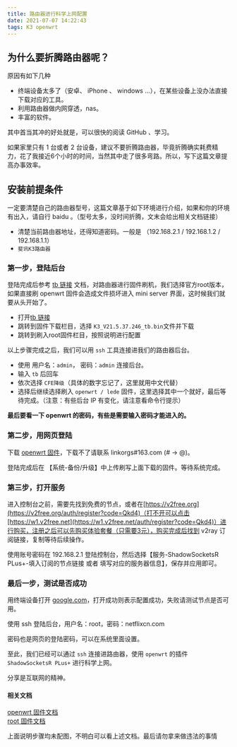 ```yaml
---
title: 路由器进行科学上网配置
date: 2021-07-07 14:22:43
tags: K3 openwrt
---
```


## 为什么要折腾路由器呢？

原因有如下几种

+ 终端设备太多了（安卓、 iPhone 、 windows ...），在某些设备上没办法直接下载对应的工具。
+ 利用路由器做内网穿透，nas。
+ 丰富的软件。

其中首当其冲的好处就是，可以很快的阅读 GitHub 、学习。

如果家里只有 1 台或者 2 台设备，建议不要折腾路由器，毕竟折腾确实耗费精力，花了我接近6个小时的时间，当然其中走了很多弯路。所以，写下这篇文章提高办事效率。

## 安装前提条件

一定要清楚自己的路由器型号，这篇文章基于如下环境进行介绍，如果和你的环境有出入，请自行 baidu 。（型号太多，没时间折腾，文末会给出相关文档链接）

+ 清楚当前路由器地址，还得知道密码。一般是 （192.168.2.1 / 192.168.1.2 / 192.168.1.1）
+ `斐讯K3路由器`

### 第一步，登陆后台

登陆完成后参考 [tb 链接](https://tbvv.net/posts/0101-k3.html) 文档，对路由器进行固件刷机，我们选择官方root版本，如果直接刷 openwrt 固件会造成文件损坏进入 mini server 界面，这时候我们就要从头开始了。

+ 打开[tb 链接](https://tbvv.net/posts/0101-k3.html)
+ 跳转到固件下载栏目，选择 `K3_V21.5.37.246_tb.bin`文件并下载
+ 跳转到刷入root固件栏目，按照说明进行配置

以上步骤完成之后，我们可以用 `ssh` 工具连接进我们的路由器后台。

+ 使用 用户名：`admin`， 密码：`admin` 连接后台。
+ 输入 `tb` 后回车
+ 依次选择 `CFE降级`（具体的数字忘记了，这里就用中文代替）
+ 选择后继续选择刷入 `openwrt / lede` 固件，这里选择其中一个就好，最后等待完成。（注意：有些后台 IP 有变化，请注意看命令行提示）

**最后要看一下 openwrt 的密码，有些是需要输入密码才能进入的。**

### 第二步，用网页登陆

下载 [openwrt 固件](https://u.nu/4sir)，下载不了请联系 linkorgs#163.com (# -> @)。

登陆完成后在 【系统-备份/升级】中上传刷写上面下载的固件。等待系统完成。

### 第三步，打开服务

进入控制台之前，需要先找到免费的节点，或者在[https://v2free.org](https://v2free.org/auth/register?code=Qkd4)（打不开可以点击[https://w1.v2free.net](https://w1.v2free.net/auth/register?code=Qkd4)）进行购买，注册之后可以先购买体验套餐（只需要3元），购买完成后找到 v2ray 订阅链接，复制等待后续操作。

使用账号密码在 192.168.2.1 登陆控制台，然后选择【服务-ShadowSocketsR PLus+-填入订阅的节点链接 或者 填写对应的服务器信息】，保存并应用即可。



### 最后一步，测试是否成功

用终端设备打开 [google.com](google.com)，打开成功则表示配置成功，失败请测试节点是否可用。

使用 ssh 登陆后台，用户名：root，密码：netflixcn.com

密码也是网页的登陆密码，可以在系统里面设置。

至此，我们已经可以通过 `ssh` 连接进路由器，使用 `openwrt` 的插件 `ShadowSocketsR PLus+` 进行科学上网。

分享是互联网的精神。

#### 相关文档

[openwrt 固件文档](https://netflixcn.com/miji/50.html)  
[root 固件文档](https://tbvv.net/posts/0101-k3.html)

上面说明步骤均未配图，不明白可以看上述文档。最后请勿拿来做违法的事情
